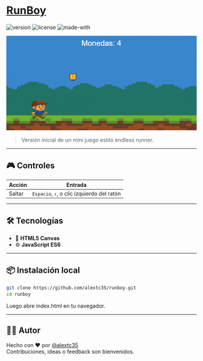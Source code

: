 # [RunBoy](https://alextc35.github.io/runboy/) 

![version](https://img.shields.io/badge/version-0.1.0-blue.svg)
![license](https://img.shields.io/badge/license-MIT-green.svg)
![made-with](https://img.shields.io/badge/made%20with-JavaScript-yellow.svg)

![Gameplay](assets/screenshot.png)

> Versión inicial de un mini juego estilo endless runner.

---

## 🎮 Controles

| Acción | Entrada                    |
|--------|-----------------------------|
| Saltar | `Espacio`, `↑`, o clic izquierdo del ratón |

---

## 🛠 Tecnologías

- 🎨 **HTML5 Canvas**
- ⚙️ **JavaScript ES6**

---

## 📦 Instalación local

```bash
git clone https://github.com/alextc35/runboy.git
cd runboy
```
Luego abre index.html en tu navegador.

---

## 👨‍💻 Autor

Hecho con ❤️ por [@alextc35](https://github.com/alextc35)  
Contribuciones, ideas o feedback son bienvenidos.
